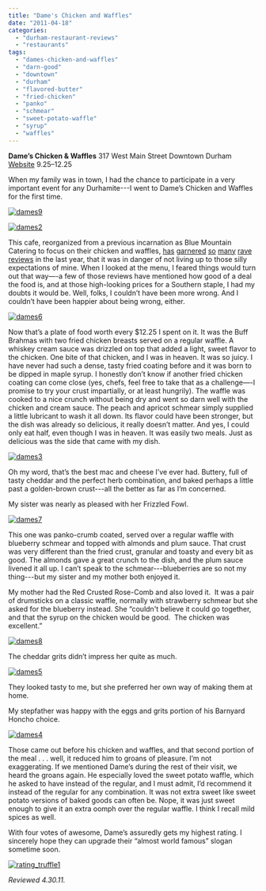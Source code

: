 ```yaml
---
title: "Dame's Chicken and Waffles"
date: "2011-04-18"
categories:
  - "durham-restaurant-reviews"
  - "restaurants"
tags:
  - "dames-chicken-and-waffles"
  - "darn-good"
  - "downtown"
  - "durham"
  - "flavored-butter"
  - "fried-chicken"
  - "panko"
  - "schmear"
  - "sweet-potato-waffle"
  - "syrup"
  - "waffles"
---
```


**Dame’s Chicken & Waffles** 317 West Main Street Downtown Durham [Website](http://dameschickenwaffles.com/index.htm) $9.25–$12.25

When my family was in town, I had the chance to participate in a very important event for any Durhamite---I went to Dame’s Chicken and Waffles for the first time.




<div class="caption">

[![](http://s3.amazonaws.com/thegourmez-wpmedia/2011/04/dames9.jpg "dames9")](http://s3.amazonaws.com/thegourmez-wpmedia/2011/04/dames9.jpg)</div>


[![](http://s3.amazonaws.com/thegourmez-wpmedia/2011/04/dames2.jpg "dames2")](http://s3.amazonaws.com/thegourmez-wpmedia/2011/04/dames2.jpg)

This cafe, reorganized from a previous incarnation as Blue Mountain Catering to focus on their chicken and waffles, [has](http://demandy.com/dames/) [garnered](http://joeeats.com/2010/12/23/dames-chicken-and-waffles/) [so](http://carpedurham.com/2010/11/11/dames-chicken-and-waffles/) [many](http://girlswithguts.blogspot.com/2010/10/southern-power-couple.html) [rave](http://bullcityfood.blogspot.com/2010/11/dames-chicken-and-waffles-review-from.html) [reviews](http://masalawala.wordpress.com/2010/11/09/dames-chicken-and-waffles-durham/) in the last year, that it was in danger of not living up to those silly expectations of mine. When I looked at the menu, I feared things would turn out that way—-a few of those reviews have mentioned how good of a deal the food is, and at those high-looking prices for a Southern staple, I had my doubts it would be. Well, folks, I couldn’t have been more wrong. And I couldn’t have been happier about being wrong, either.

[![](http://s3.amazonaws.com/thegourmez-wpmedia/2011/04/dames6.jpg "dames6")](http://s3.amazonaws.com/thegourmez-wpmedia/2011/04/dames6.jpg)

Now that’s a plate of food worth every $12.25 I spent on it. It was the Buff Brahmas with two fried chicken breasts served on a regular waffle. A whiskey cream sauce was drizzled on top that added a light, sweet flavor to the chicken. One bite of that chicken, and I was in heaven. It was so juicy. I have never had such a dense, tasty fried coating before and it was born to be dipped in maple syrup. I honestly don’t know if another fried chicken coating can come close (yes, chefs, feel free to take that as a challenge—-I promise to try your crust impartially, or at least hungrily). The waffle was cooked to a nice crunch without being dry and went so darn well with the chicken and cream sauce. The peach and apricot schmear simply supplied a little lubricant to wash it all down. Its flavor could have been stronger, but the dish was already so delicious, it really doesn’t matter. And yes, I could only eat half, even though I was in heaven. It was easily two meals. Just as delicious was the side that came with my dish.

[![](http://s3.amazonaws.com/thegourmez-wpmedia/2011/04/dames3.jpg "dames3")](http://s3.amazonaws.com/thegourmez-wpmedia/2011/04/dames3.jpg)

Oh my word, that’s the best mac and cheese I’ve ever had. Buttery, full of tasty cheddar and the perfect herb combination, and baked perhaps a little past a golden-brown crust---all the better as far as I’m concerned.

My sister was nearly as pleased with her Frizzled Fowl.

[![](http://s3.amazonaws.com/thegourmez-wpmedia/2011/04/dames7.jpg "dames7")](http://s3.amazonaws.com/thegourmez-wpmedia/2011/04/dames7.jpg)

This one was panko-crumb coated, served over a regular waffle with blueberry schmear and topped with almonds and plum sauce. That crust was very different than the fried crust, granular and toasty and every bit as good. The almonds gave a great crunch to the dish, and the plum sauce livened it all up. I can’t speak to the schmear---blueberries are so not my thing---but my sister and my mother both enjoyed it.

My mother had the Red Crusted Rose-Comb and also loved it.  It was a pair of drumsticks on a classic waffle, normally with strawberry schmear but she asked for the blueberry instead. She “couldn't believe it could go together, and that the syrup on the chicken would be good.  The chicken was excellent.”

[![](http://s3.amazonaws.com/thegourmez-wpmedia/2011/04/dames8.jpg "dames8")](http://s3.amazonaws.com/thegourmez-wpmedia/2011/04/dames8.jpg)

The cheddar grits didn’t impress her quite as much.

[![](http://s3.amazonaws.com/thegourmez-wpmedia/2011/04/dames5.jpg "dames5")](http://s3.amazonaws.com/thegourmez-wpmedia/2011/04/dames5.jpg)

They looked tasty to me, but she preferred her own way of making them at home.

My stepfather was happy with the eggs and grits portion of his Barnyard Honcho choice.

[![](http://s3.amazonaws.com/thegourmez-wpmedia/2011/04/dames4.jpg "dames4")](http://s3.amazonaws.com/thegourmez-wpmedia/2011/04/dames4.jpg)

Those came out before his chicken and waffles, and that second portion of the meal . . . well, it reduced him to groans of pleasure. I’m not exaggerating. If we mentioned Dame’s during the rest of their visit, we heard the groans again. He especially loved the sweet potato waffle, which he asked to have instead of the regular, and I must admit, I’d recommend it instead of the regular for any combination. It was not extra sweet like sweet potato versions of baked goods can often be. Nope, it was just sweet enough to give it an extra oomph over the regular waffle. I think I recall mild spices as well.

With four votes of awesome, Dame’s assuredly gets my highest rating. I sincerely hope they can upgrade their “almost world famous” slogan sometime soon.

[![](http://s3.amazonaws.com/thegourmez-wpmedia/2009/02/rating_truffle1.gif "rating_truffle1")](http://s3.amazonaws.com/thegourmez-wpmedia/2009/02/rating_truffle1.gif)

_Reviewed 4.30.11._
